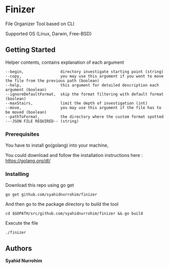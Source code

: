 # Finizer
File Organizer Tool based on CLI

Supported OS (Linux, Darwin, Free-BSD)
## Getting Started
Helper contents, contains explanation of each argument

	--begin,                directory investigate starting point (string)
	--copy,                 you may use this argument if you wont to move the file from the previous path (boolean)
	--help,                 this argument for detailed description each argument (boolean)
	--ignoreDefaultFormat,  skip the format filtering with default format (boolean)
	--maxStairs,            limit the depth of investigation (int)
	--move,                 you may use this argument if the file has to be moved (boolean)
	--pathToFormat,         the directory where the custom format spotted ---JSON FILE REQUIRED-- (string)
### Prerequisites
You have to install go(golang) into your machine, 

You could download and follow the installation instructions here : https://golang.org/dl/
### Installing
Download this repo using go get
```
go get github.com/syahidnurrohim/finizer
```
And then go to the package directory to build the tool
```
cd $GOPATH/src/github.com/syahidnurrohim/finizer && go build
```
Execute the file
```
./finizer
```
## Authors
**Syahid Nurrohim**
